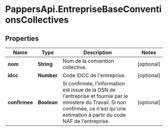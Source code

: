 # PappersApi.EntrepriseBaseConventionsCollectives

## Properties

Name | Type | Description | Notes
------------ | ------------- | ------------- | -------------
**nom** | **String** | Nom de la convention collective. | [optional] 
**idcc** | **Number** | Code IDCC de l&#39;entreprise. | [optional] 
**confirmee** | **Boolean** | Si confirmée, l&#39;information est issue de la DSN de l&#39;entreprise et fournie par le ministère du Travail. Si non confirmée, ce n&#39;est qu&#39;une estimation à partir du code NAF de l&#39;entreprise. | [optional] 


